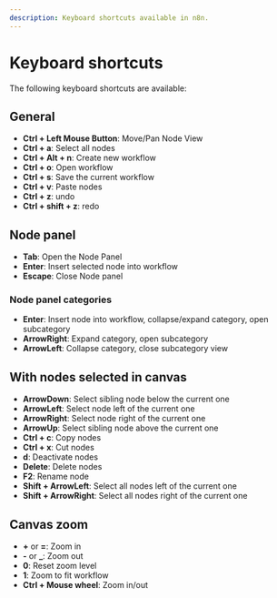 ```yaml
---
description: Keyboard shortcuts available in n8n.
---
```


# Keyboard shortcuts

The following keyboard shortcuts are available:

## General

 - **Ctrl + Left Mouse Button**: Move/Pan Node View
 - **Ctrl + a**: Select all nodes
 - **Ctrl + Alt + n**: Create new workflow
 - **Ctrl + o**: Open workflow
 - **Ctrl + s**: Save the current workflow
 - **Ctrl + v**: Paste nodes
 - **Ctrl + z**: undo
 - **Ctrl + shift + z**: redo

## Node panel

 - **Tab**: Open the Node Panel
 - **Enter**: Insert selected node into workflow
 - **Escape**: Close Node panel

### Node panel categories

- **Enter**: Insert node into workflow, collapse/expand category, open subcategory
- **ArrowRight**: Expand category, open subcategory 
- **ArrowLeft**: Collapse category, close subcategory view

## With nodes selected in canvas

 - **ArrowDown**: Select sibling node below the current one
 - **ArrowLeft**: Select node left of the current one
 - **ArrowRight**: Select node right of the current one
 - **ArrowUp**: Select sibling node above the current one
 - **Ctrl + c**: Copy nodes
 - **Ctrl + x**: Cut nodes
 - **d**: Deactivate nodes
 - **Delete**: Delete nodes
 - **F2**: Rename node
 - **Shift + ArrowLeft**: Select all nodes left of the current one
 - **Shift + ArrowRight**: Select all nodes right of the current one

## Canvas zoom

- **+** or **=**: Zoom in
- **-** or **_**: Zoom out
- **0**: Reset zoom level
- **1**: Zoom to fit workflow
- **Ctrl + Mouse wheel**: Zoom in/out
